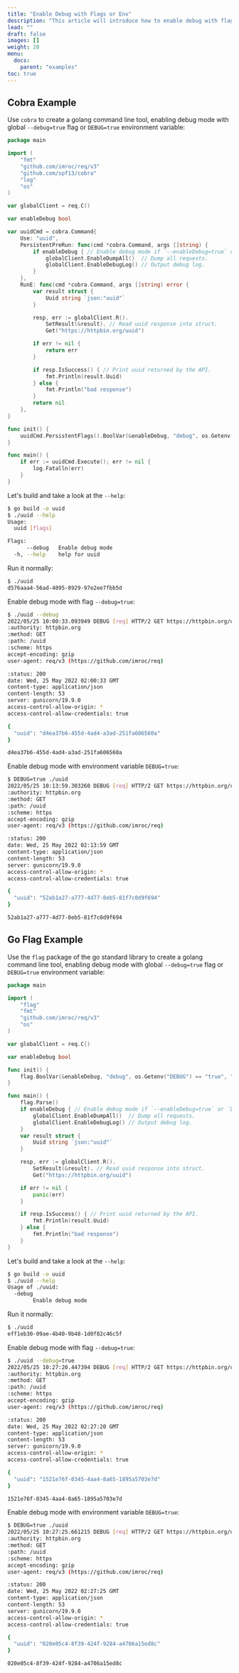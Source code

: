 ```yaml
---
title: "Enable Debug with Flags or Env"
description: "This article will introduce how to enable debug with flags or environment variable"
lead: ""
draft: false
images: []
weight: 20
menu:
  docs:
    parent: "examples"
toc: true
---
```


## Cobra Example

Use `cobra` to create a golang command line tool, enabling debug mode with global `--debug=true` flag or `DEBUG=true` environment variable:

```go
package main

import (
	"fmt"
	"github.com/imroc/req/v3"
	"github.com/spf13/cobra"
	"log"
	"os"
)

var globalClient = req.C()

var enableDebug bool

var uuidCmd = cobra.Command{
	Use: "uuid",
	PersistentPreRun: func(cmd *cobra.Command, args []string) {
		if enableDebug { // Enable debug mode if `--enableDebug=true` or `DEBUG=true`.
			globalClient.EnableDumpAll()  // Dump all requests.
			globalClient.EnableDebugLog() // Output debug log.
		}
	},
	RunE: func(cmd *cobra.Command, args []string) error {
		var result struct {
			Uuid string `json:"uuid"`
		}

		resp, err := globalClient.R().
			SetResult(&result). // Read uuid response into struct.
			Get("https://httpbin.org/uuid")

		if err != nil {
			return err
		}

		if resp.IsSuccess() { // Print uuid returned by the API.
			fmt.Println(result.Uuid)
		} else {
			fmt.Println("bad response")
		}
		return nil
	},
}

func init() {
	uuidCmd.PersistentFlags().BoolVar(&enableDebug, "debug", os.Getenv("DEBUG") == "true", "Enable debug mode")
}

func main() {
	if err := uuidCmd.Execute(); err != nil {
		log.Fatalln(err)
	}
}
```

Let's build and take a look at the `--help`:

```bash
$ go build -o uuid
$ ./uuid --help
Usage:
  uuid [flags]

Flags:
      --debug   Enable debug mode
  -h, --help    help for uuid
```

Run it normally:

```bash
$ ./uuid
d576aaa4-56ad-4095-8929-97e2ee7fbb5d
```

Enable debug mode with flag `--debug=true`:

```bash
$ ./uuid --debug
2022/05/25 10:00:33.093949 DEBUG [req] HTTP/2 GET https://httpbin.org/uuid
:authority: httpbin.org
:method: GET
:path: /uuid
:scheme: https
accept-encoding: gzip
user-agent: req/v3 (https://github.com/imroc/req)

:status: 200
date: Wed, 25 May 2022 02:00:33 GMT
content-type: application/json
content-length: 53
server: gunicorn/19.9.0
access-control-allow-origin: *
access-control-allow-credentials: true

{
  "uuid": "d4ea37b6-455d-4ad4-a3ad-251fa606560a"
}

d4ea37b6-455d-4ad4-a3ad-251fa606560a
```

Enable debug mode with environment variable `DEBUG=true`:

```bash
$ DEBUG=true ./uuid
2022/05/25 10:13:59.303260 DEBUG [req] HTTP/2 GET https://httpbin.org/uuid
:authority: httpbin.org
:method: GET
:path: /uuid
:scheme: https
accept-encoding: gzip
user-agent: req/v3 (https://github.com/imroc/req)

:status: 200
date: Wed, 25 May 2022 02:13:59 GMT
content-type: application/json
content-length: 53
server: gunicorn/19.9.0
access-control-allow-origin: *
access-control-allow-credentials: true

{
  "uuid": "52ab1a27-a777-4d77-8eb5-81f7c0d9f694"
}

52ab1a27-a777-4d77-8eb5-81f7c0d9f694
```

## Go Flag Example

Use the `flag` package of the go standard library to create a golang command line tool, enabling debug mode with global `--debug=true` flag or `DEBUG=true` environment variable:

```go
package main

import (
	"flag"
	"fmt"
	"github.com/imroc/req/v3"
	"os"
)

var globalClient = req.C()

var enableDebug bool

func init() {
	flag.BoolVar(&enableDebug, "debug", os.Getenv("DEBUG") == "true", "Enable debug mode")
}

func main() {
	flag.Parse()
	if enableDebug { // Enable debug mode if `--enableDebug=true` or `DEBUG=true`.
		globalClient.EnableDumpAll()  // Dump all requests.
		globalClient.EnableDebugLog() // Output debug log.
	}
	var result struct {
		Uuid string `json:"uuid"`
	}

	resp, err := globalClient.R().
		SetResult(&result). // Read uuid response into struct.
		Get("https://httpbin.org/uuid")

	if err != nil {
		panic(err)
	}

	if resp.IsSuccess() { // Print uuid returned by the API.
		fmt.Println(result.Uuid)
	} else {
		fmt.Println("bad response")
	}
}
```

Let's build and take a look at the `--help`:

```bash
$ go build -o uuid
$ ./uuid --help
Usage of ./uuid:
  -debug
        Enable debug mode
```

Run it normally:

```bash
$ ./uuid
eff1eb30-09ae-4b40-9b48-1d0f82c46c5f
```

Enable debug mode with flag `--debug=true`:

```bash
$ ./uuid --debug=true
2022/05/25 10:27:20.447394 DEBUG [req] HTTP/2 GET https://httpbin.org/uuid
:authority: httpbin.org
:method: GET
:path: /uuid
:scheme: https
accept-encoding: gzip
user-agent: req/v3 (https://github.com/imroc/req)

:status: 200
date: Wed, 25 May 2022 02:27:20 GMT
content-type: application/json
content-length: 53
server: gunicorn/19.9.0
access-control-allow-origin: *
access-control-allow-credentials: true

{
  "uuid": "1521e76f-0345-4aa4-8a65-1895a5703e7d"
}

1521e76f-0345-4aa4-8a65-1895a5703e7d
```

Enable debug mode with environment variable `DEBUG=true`:

```bash
$ DEBUG=true ./uuid
2022/05/25 10:27:25.661215 DEBUG [req] HTTP/2 GET https://httpbin.org/uuid
:authority: httpbin.org
:method: GET
:path: /uuid
:scheme: https
accept-encoding: gzip
user-agent: req/v3 (https://github.com/imroc/req)

:status: 200
date: Wed, 25 May 2022 02:27:25 GMT
content-type: application/json
content-length: 53
server: gunicorn/19.9.0
access-control-allow-origin: *
access-control-allow-credentials: true

{
  "uuid": "020e05c4-8f39-424f-9284-a4706a15ed8c"
}

020e05c4-8f39-424f-9284-a4706a15ed8c
```
